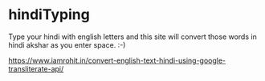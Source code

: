 # hindiTyping
Type your hindi with english letters and this site will convert those words in hindi akshar as you enter space. :-)


https://www.iamrohit.in/convert-english-text-hindi-using-google-transliterate-api/
